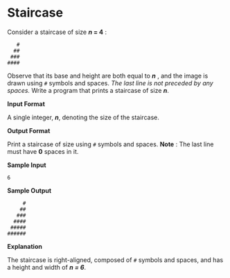 # Staircase

Consider	a	staircase	of	size	***n* = 4** :

```
   #
  ##
 ###
####
```
Observe	that	its	base	and	height	are	both	equal	to	***n*** ,	and	the	image	is drawn	using	```#```	symbols	and	spaces.
*The	last	line	is	not	preceded	by	any	spaces.*
Write	a	program	that	prints	a	staircase	of	size	***n***.

**Input	Format**

A	single	integer,	 ***n***,	denoting	the	size	of	the	staircase.

**Output	Format**

Print	a	staircase	of	size	 	using	```#```	symbols	and	spaces.
**Note** :	The	last	line	must	have	**0** 	spaces	in	it.

**Sample	Input**

```
6
```

**Sample	Output**

```
     #
    ##
   ###		
  ####
 #####
######
```

**Explanation**

The	staircase	is	right-aligned,	composed	of	```#```	symbols	and	spaces,	and	has	a	height	and	width	of	***n = 6***.
